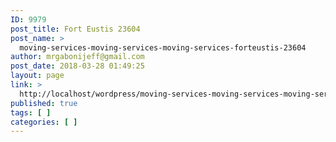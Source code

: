 ```yaml
---
ID: 9979
post_title: Fort Eustis 23604
post_name: >
  moving-services-moving-services-moving-services-forteustis-23604
author: mrgabonijeff@gmail.com
post_date: 2018-03-28 01:49:25
layout: page
link: >
  http://localhost/wordpress/moving-services-moving-services-moving-services-forteustis-23604/
published: true
tags: [ ]
categories: [ ]
---
```

